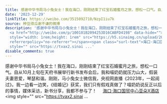 ```yaml
---
title: 感谢中华书局马小兔女士！我在海口，刚刚结束了红宝石婚蜜月之旅，想松一口气。自从10月上旬在天府书展举行新书发布会后，我和喵奶奶就压力山大，假装夫妻恩爱，...
date: '2023-12-29'
linkTitle: https://weibo.com/3515092710/NzpI1iu7k
source: 种豆得瓜谢不谦的微博
description: '感谢中华书局马小兔女士！我在海口，刚刚结束了红宝石婚蜜月之旅，想松一口气。自从10月上旬在天府书展举行新书发布会后，我和喵奶奶就压力山大，假装夫妻恩爱，琴瑟和谐。刚刚，马小兔女士微信我，央视网直播《2023年，一起阅过》。我一边看一边笑，《结婚记》获奖，我们只有假戏真做了？喵奶奶说反正以后的事情，媒体采访，新书分享，我都不参与了！
  <a href="http://weibo.com/p/100101B2094253D16CABFD4198" data-hide=""><span class="url-icon"><img
  style="width: 1rem;height: 1rem" src="https://h5.sinaimg.cn/upload/2015/09/25/3/timeline_card_small_location_default.png"
  referrerpolicy="no-referrer"></span><span class="surl-text">海口·海口国贸中心亚朵X酒店</span></a><img
  style="" src="https://tvax2.sinai ...'
disable_comments: true
---
```

感谢中华书局马小兔女士！我在海口，刚刚结束了红宝石婚蜜月之旅，想松一口气。自从10月上旬在天府书展举行新书发布会后，我和喵奶奶就压力山大，假装夫妻恩爱，琴瑟和谐。刚刚，马小兔女士微信我，央视网直播《2023年，一起阅过》。我一边看一边笑，《结婚记》获奖，我们只有假戏真做了？喵奶奶说反正以后的事情，媒体采访，新书分享，我都不参与了！ <a href="http://weibo.com/p/100101B2094253D16CABFD4198" data-hide=""><span class="url-icon"><img style="width: 1rem;height: 1rem" src="https://h5.sinaimg.cn/upload/2015/09/25/3/timeline_card_small_location_default.png" referrerpolicy="no-referrer"></span><span class="surl-text">海口·海口国贸中心亚朵X酒店</span></a><img style="" src="https://tvax2.sinai ...